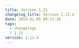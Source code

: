 ```yaml
---
title: Version 1.11
changelog_title: Version 1.11.4
date: 2019-01-05 09:17:34
tags:
  - changelogs
  - 1.11
version: 1.11.4
---
```


<script src="https://gist.github.com/spinnaker-release/5cbb402297feb85f82482a73e9428967.js"/>

